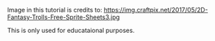 

Image in this tutorial is credits to: https://img.craftpix.net/2017/05/2D-Fantasy-Trolls-Free-Sprite-Sheets3.jpg

This is only used for educataional purposes.

